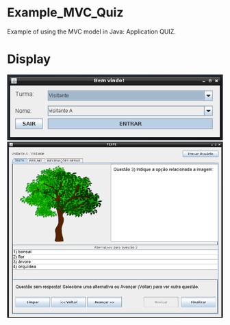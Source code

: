 # Example_MVC_Quiz
Example of using the MVC model in Java: Application QUIZ.

# Display
![Login](https://github.com/jpenrici/Example_MVC_Quiz/blob/master/display/display_login.png)
![Test](https://github.com/jpenrici/Example_MVC_Quiz/blob/master/display/display_quiz_1.png)
